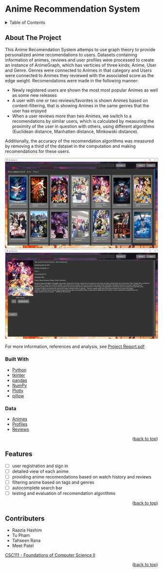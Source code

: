 # Anime Recommendation System

<div id="top"></div>


<!-- TABLE OF CONTENTS -->
<details>
  <summary>Table of Contents</summary>
  <ol>
    <li>
      <a href="#about-the-project">About The Project</a>
      <ul>
        <li><a href="#built-with">Built With</a></li>
        <li><a href="#data">Data</a></li>
      </ul>
    </li>
    <li><a href="#features">Features</a></li>
    <li><a href="#contributers">Contributers</a></li>
  </ol>
</details>


<!-- ABOUT THE PROJECT -->
## About The Project
This Anime Recomendation System attemps to use graph theory to provide personalized anime recomendations to users. Datasets containing information of animes, reviews and user profiles were processed to create an instance of AnimeGraph, which has verticies of three kinds; Anime, User and Genre. Genres were connected to Animes in that category and Users were connected to Animes they reviewed with the associated score as the edge weight. Recomendations were made in the following manner:
 - Newly registered users are shown the most most popular Animes as well as some new releases
 - A user with one or two reviews/favorites is shown Animes based on content-filtering, that is showing Animes in the same genres that the user has enjoyed
 - When a user reviews more than two Animes, we switch to a recomendations by similar users, which is calculated by measuring the proximity of the user in question with others, using different algorithms (Euclidean distance, Manhatten distance, Minkowski distance). 
 
 Additionally, the accuracy of the recomendation algorithms was measured by removing a third of the dataset in the computation and making recomendations for these users.  

![screenshot](Images/mainpage.PNG)
![screenshot](Images/animepage.PNG)

For more information, references and analysis, see [Project Report.pdf](https://github.com/hashimr1/Data-Analysis-and-LinearRegressions/blob/main/Project%20Report.pdf) 

### Built With

* [Python](https://www.python.org/)
* [tkinter](https://docs.python.org/3/library/tkinter.html)
* [pandas](https://pandas.pydata.org/)
* [NumPy](https://numpy.org/)
* [Plotly](https://plotly.com/)
* [pillow](https://pillow.readthedocs.io/)


### Data
* [Animes](https://www.kaggle.com/datasets/marlesson/myanimelist-dataset-animes-profiles-reviews?select=animes.csv)
* [Profiles](https://www.kaggle.com/datasets/marlesson/myanimelist-dataset-animes-profiles-reviews?select=profiles.csv)
* [Reviews](https://www.kaggle.com/datasets/marlesson/myanimelist-dataset-animes-profiles-reviews?select=reviews.csv)

<p align="right">(<a href="#top">back to top</a>)</p>

<!-- Features -->
## Features

- [ ] user registration and sign in
- [ ] detailed view of each anime
- [ ] providing anime recomendations based on watch history and reviews
- [ ] filtering anime based on tags and genres
- [ ] autocomplete search bar
- [ ] testing and evaluation of recomendation algorithms

<p align="right">(<a href="#top">back to top</a>)</p>

<!-- CONTRIBUTERS -->
## Contributers
- Raazia Hashim
- Tu Pham
- Tahseen Rana
- Meet Patel

 [CSC111 - Foundations of Computer Science II](https://artsci.calendar.utoronto.ca/course/csc111h1)

<p align="right">(<a href="#top">back to top</a>)</p>
